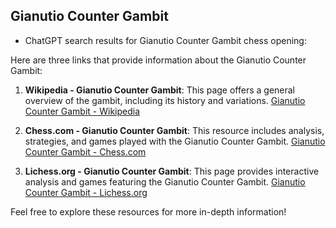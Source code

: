 ## Gianutio Counter Gambit

 + ChatGPT search results for Gianutio Counter Gambit chess opening:

Here are three links that provide information about the Gianutio Counter Gambit:

1. **Wikipedia - Gianutio Counter Gambit**: This page offers a general overview of the gambit, including its history and variations.
   [Gianutio Counter Gambit - Wikipedia](https://en.wikipedia.org/wiki/Gianutio_Counter_Gambit)

2. **Chess.com - Gianutio Counter Gambit**: This resource includes analysis, strategies, and games played with the Gianutio Counter Gambit.
   [Gianutio Counter Gambit - Chess.com](https://www.chess.com/openings/Gianutio-Counter-Gambit)

3. **Lichess.org - Gianutio Counter Gambit**: This page provides interactive analysis and games featuring the Gianutio Counter Gambit.
   [Gianutio Counter Gambit - Lichess.org](https://lichess.org/opening/Gianutio_Counter_Gambit)

Feel free to explore these resources for more in-depth information!